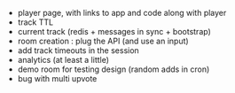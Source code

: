 - player page, with links to app and code along with player
- track TTL
- current track (redis + messages in sync + bootstrap)
- room creation : plug the API (and use an input)
- add track timeouts in the session
- analytics (at least a little)
- demo room for testing design (random adds in cron)
- bug with multi upvote
